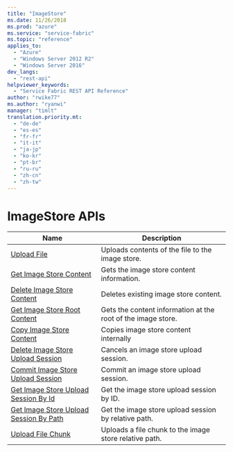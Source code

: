 ```yaml
---
title: "ImageStore"
ms.date: 11/26/2018
ms.prod: "azure"
ms.service: "service-fabric"
ms.topic: "reference"
applies_to: 
  - "Azure"
  - "Windows Server 2012 R2"
  - "Windows Server 2016"
dev_langs: 
  - "rest-api"
helpviewer_keywords: 
  - "Service Fabric REST API Reference"
author: "rwike77"
ms.author: "ryanwi"
manager: "timlt"
translation.priority.mt: 
  - "de-de"
  - "es-es"
  - "fr-fr"
  - "it-it"
  - "ja-jp"
  - "ko-kr"
  - "pt-br"
  - "ru-ru"
  - "zh-cn"
  - "zh-tw"
---
```

# ImageStore APIs

| Name | Description |
| --- | --- |
| [Upload File](sfclient-v64-api-uploadfile.md) | Uploads contents of the file to the image store.<br/> |
| [Get Image Store Content](sfclient-v64-api-getimagestorecontent.md) | Gets the image store content information.<br/> |
| [Delete Image Store Content](sfclient-v64-api-deleteimagestorecontent.md) | Deletes existing image store content.<br/> |
| [Get Image Store Root Content](sfclient-v64-api-getimagestorerootcontent.md) | Gets the content information at the root of the image store.<br/> |
| [Copy Image Store Content](sfclient-v64-api-copyimagestorecontent.md) | Copies image store content internally<br/> |
| [Delete Image Store Upload Session](sfclient-v64-api-deleteimagestoreuploadsession.md) | Cancels an image store upload session.<br/> |
| [Commit Image Store Upload Session](sfclient-v64-api-commitimagestoreuploadsession.md) | Commit an image store upload session.<br/> |
| [Get Image Store Upload Session By Id](sfclient-v64-api-getimagestoreuploadsessionbyid.md) | Get the image store upload session by ID.<br/> |
| [Get Image Store Upload Session By Path](sfclient-v64-api-getimagestoreuploadsessionbypath.md) | Get the image store upload session by relative path.<br/> |
| [Upload File Chunk](sfclient-v64-api-uploadfilechunk.md) | Uploads a file chunk to the image store relative path.<br/> |

